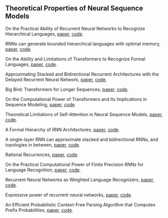 ## Theoretical Properties of Neural Sequence Models


On the Practical Ability of Recurrent Neural Networks to Recognize Hierarchical Languages, [paper](https://arxiv.org/abs/2011.03965), [code]().

RNNs can generate bounded hierarchical languages with optimal memory, [paper](https://arxiv.org/abs/2010.07515), [code]().

On the Ability and Limitations of Transformers to Recognize Formal Languages, [paper](https://arxiv.org/abs/2009.11264), [code]().

Approximating Stacked and Bidirectional Recurrent Architectures with the Delayed Recurrent Neural Network, [paper](https://arxiv.org/abs/1909.00021), [code]().

Big Bird: Transformers for Longer Sequences, [paper](https://arxiv.org/abs/2007.14062), [code]().

On the Computational Power of Transformers and Its Implications in Sequence Modeling, [paper](https://arxiv.org/abs/2006.09286), [code]().

Theoretical Limitations of Self-Attention in Neural Sequence Models, [paper](https://arxiv.org/abs/1906.06755), [code]().

A Formal Hierarchy of RNN Architectures, [paper](https://arxiv.org/abs/2004.08500), [code]().

A single-layer RNN can approximate stacked and bidirectional RNNs, and topologies in between, [paper](https://arxiv.org/abs/1909.00021), [code]().

Rational Recurrences, [paper](https://arxiv.org/abs/1808.09357), [code]().

On the Practical Computational Power of Finite Precision RNNs for Language Recognition, [paper](https://arxiv.org/abs/1805.04908), [code]().

Recurrent Neural Networks as Weighted Language Recognizers, [paper](https://arxiv.org/abs/1711.05408), [code]().

Expressive power of recurrent neural networks, [paper](https://arxiv.org/abs/1711.00811), [code]().

An Efficient Probabilistic Context-Free Parsing Algorithm that Computes Prefix Probabilities, [paper](https://www.aclweb.org/anthology/J95-2002/), [code]().
